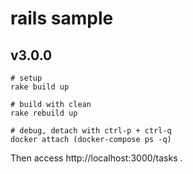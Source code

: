 # rails sample

## v3.0.0

```
# setup
rake build up

# build with clean
rake rebuild up

# debug, detach with ctrl-p + ctrl-q
docker attach (docker-compose ps -q)
```

Then access http://localhost:3000/tasks .
